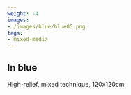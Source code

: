 ```yaml
---
weight: -4
images:
- /images/blue/blue05.png
tags:
- mixed-media
---
```


## In blue

High-relief, mixed technique, 120x120cm
